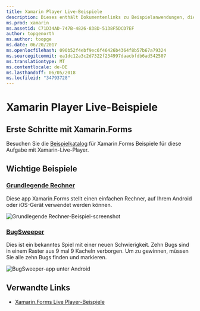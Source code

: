 ```yaml
---
title: Xamarin Player Live-Beispiele
description: Dieses enthält Dokumentenlinks zu Beispielanwendungen, die zu verwendende Xamarin Live-Player testen. Verknüpfte Samplings einen einfachen Rechner und ein Fehler Sweeper Spiel.
ms.prod: xamarin
ms.assetid: C71D34AD-747B-4826-838D-5138F5DCD7EF
author: topgenorth
ms.author: toopge
ms.date: 06/20/2017
ms.openlocfilehash: 090b52f4ebf9ec6f46426b4364f8b57b67a79324
ms.sourcegitcommit: ea1dc12a3c2d7322f234997daacbfdb6ad542507
ms.translationtype: MT
ms.contentlocale: de-DE
ms.lasthandoff: 06/05/2018
ms.locfileid: "34793728"
---
```

# <a name="xamarin-live-player-samples"></a>Xamarin Player Live-Beispiele

## <a name="get-started-with-xamarinforms"></a>Erste Schritte mit Xamarin.Forms

Besuchen Sie die [Beispielkatalog](https://developer.xamarin.com/samples/xamarin-live-player/all/) für Xamarin.Forms Beispiele für diese Aufgabe mit Xamarin-Live-Player.

## <a name="featured-samples"></a>Wichtige Beispiele

### <a name="basic-calculatorhttpsdeveloperxamarincomsamplesmobileliveplayerbasiccalculator"></a>[Grundlegende Rechner](https://developer.xamarin.com/samples/mobile/LivePlayer/BasicCalculator/)

Diese app Xamarin.Forms stellt einen einfachen Rechner, auf Ihrem Android oder iOS-Gerät verwendet werden können.

![Grundlegende Rechner-Beispiel-screenshot](samples-images/basic-calculator-sml.png)

### <a name="bugsweeperhttpsdeveloperxamarincomsamplesmobileliveplayerbugsweeperlp"></a>[BugSweeper](https://developer.xamarin.com/samples/mobile/LivePlayer/BugSweeperLP/)

Dies ist ein bekanntes Spiel mit einer neuen Schwierigkeit. Zehn Bugs sind in einem Raster aus 9 mal 9 Kacheln verborgen. Um zu gewinnen, müssen Sie alle zehn Bugs finden und markieren.

![BugSweeper-app unter Android](samples-images/bugsweeper-sml.png)

## <a name="related-links"></a>Verwandte Links

- [Xamarin.Forms Live Player-Beispiele](https://developer.xamarin.com/samples/xamarin-live-player/all/)
